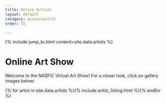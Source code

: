 ```yaml
---
title: Online Artists
layout: default
category: accesscontrol
order: 15

---
```


{% include jump_to.html content=site.data.artists %}

# Online Art Show

Welcome to the NASFiC Virtual Art Show! For a closer look, click on gallery images below:

{% for artist in site.data.artists %}{% include artist_listing.html %}{% endfor %}